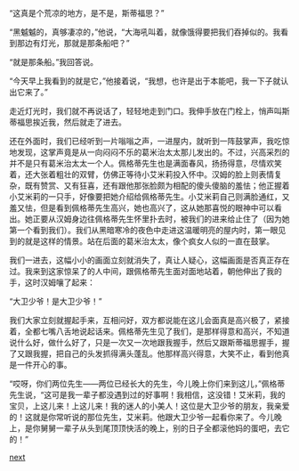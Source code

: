 
“这真是个荒凉的地方，是不是，斯蒂福思？”

“黑魆魆的，真够凄凉的，”他说，“大海吼叫着，就像饿得要把我们吞掉似的。我看到那边有灯光，那就是那条船吧？”

“就是那条船。”我回答说。

“今天早上我看到的就是它，”他接着说，“我想，也许是出于本能吧，我一下子就认出它来了。”

走近灯光时，我们就不再说话了，轻轻地走到门口。我伸手放在门栓上，悄声叫斯蒂福思挨近我，然后就走了进去。

还在外面时，我们已经听到一片嗡嗡之声，一进屋内，就听到一阵鼓掌声，我吃惊地发现，这掌声竟是从一向闷闷不乐的葛米治太太那儿发出的。不过，兴高采烈的并不是只有葛米治太太一个人。佩格蒂先生也是满面春风，扬扬得意，尽情欢笑着，还大张着粗壮的双臂，仿佛正等待小艾米莉投入怀中。汉姆的脸上则表情复杂，既有赞赏、又有狂喜，还有跟他那张脸颇为相配的傻头傻脑的羞怯；他正握着小艾米莉的一只手，好像要把她介绍给佩格蒂先生。小艾米莉自己则满脸通红，又羞又怯，但是看到佩格蒂先生高兴，她也高兴了，这从她那喜悦的眼神中可以看出。她正要从汉姆身边往佩格蒂先生怀里扑去时，被我们的进来给止住了（因为她第一个看到我们）。我们从黑暗寒冷的夜色中走进这温暖明亮的屋内时，第一眼见到的就是这样的情景。站在后面的葛米治太太，像个疯女人似的一直在鼓掌。

我们一进去，这幅小小的画面立刻就消失了，真让人疑心，这幅画面是否真正存在过。我来到这家惊呆了的人中间，跟佩格蒂先生面对面地站着，朝他伸出了我的手，这时汉姆嚷了起来：

“大卫少爷！是大卫少爷！”

我们大家立刻就握起手来，互相问好，双方都说能在这儿会面真是高兴极了，紧接着，全都七嘴八舌地说起话来。佩格蒂先生见了我们，是那样得意和高兴，不知道说什么好，做什么好了，只是一次又一次地跟我握手，然后又跟斯蒂福思握手，握了又跟我握，把自己的头发抓得满头蓬乱。他那样高兴得意，大笑不止，看到他真是一件开心的事。

“哎呀，你们两位先生——两位已经长大的先生，今儿晚上你们来到这儿，”佩格蒂先生说，“这可是我一辈子都没遇到过的好事啊！我相信，这没错！艾米莉，我的宝贝，上这儿来！上这儿来！我的迷人的小美人！这位是大卫少爷的朋友，我亲爱的！这就是你常听说的那位先生，艾米莉。他跟大卫少爷一起看你来了。今儿晚上，是你舅舅一辈子从头到尾顶顶快活的晚上，别的日子全都滚他妈的蛋吧，去它的！”

[next](page281.md)